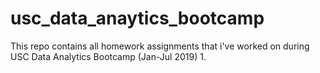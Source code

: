 # usc_data_anaytics_bootcamp
This repo contains all homework assignments that i've worked on during USC Data Analytics Bootcamp (Jan-Jul 2019) 
1. 
